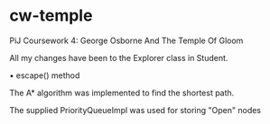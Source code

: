 # cw-temple

PiJ Coursework 4: George Osborne And The Temple Of Gloom

All my changes have been to the Explorer class in Student.

• escape() method

The A* algorithm was implemented to find the shortest path.

The supplied PriorityQueueImpl was used for storing "Open" nodes

